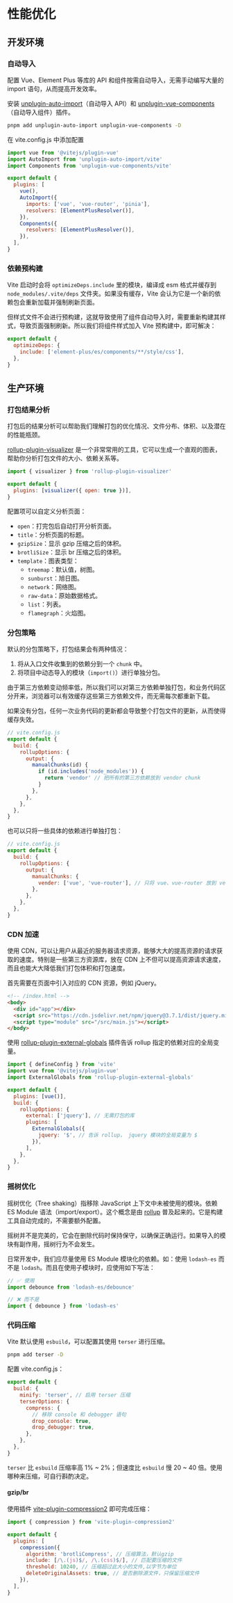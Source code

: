 # 性能优化

## 开发环境

### 自动导入

配置 Vue、Element Plus 等库的 API 和组件按需自动导入，无需手动编写大量的 import 语句，从而提高开发效率。

安装 [unplugin-auto-import](https://www.npmjs.com/package/unplugin-auto-import)（自动导入 API）和 [unplugin-vue-components](https://www.npmjs.com/package/unplugin-vue-components)（自动导入组件）插件。

```bash
pnpm add unplugin-auto-import unplugin-vue-components -D
```

在 vite.config.js 中添加配置

```js
import vue from '@vitejs/plugin-vue'
import AutoImport from 'unplugin-auto-import/vite'
import Components from 'unplugin-vue-components/vite'

export default {
  plugins: [
    vue(),
    AutoImport({
      imports: ['vue', 'vue-router', 'pinia'],
      resolvers: [ElementPlusResolver()],
    }),
    Components({
      resolvers: [ElementPlusResolver()],
    }),
  ],
}
```

### 依赖预构建

Vite 启动时会将 `optimizeDeps.include` 里的模块，编译成 esm 格式并缓存到 `node_modules/.vite/deps` 文件夹。如果没有缓存，Vite 会认为它是一个新的依赖包会重新加载并强制刷新页面。

但样式文件不会进行预构建，这就导致使用了组件自动导入时，需要重新构建其样式，导致页面强制刷新。所以我们将组件样式加入 Vite 预构建中，即可解决：

```js
export default {
  optimizeDeps: {
    include: ['element-plus/es/components/**/style/css'],
  },
}
```

## 生产环境

### 打包结果分析

打包后的结果分析可以帮助我们理解打包的优化情况、文件分布、体积、以及潜在的性能瓶颈。

[rollup-plugin-visualizer](https://www.npmjs.com/package/rollup-plugin-visualizer) 是一个非常常用的工具，它可以生成一个直观的图表，帮助你分析打包文件的大小、依赖关系等。

```js
import { visualizer } from 'rollup-plugin-visualizer'

export default {
  plugins: [visualizer({ open: true })],
}
```

配置项可以自定义分析页面：

- `open`：打完包后自动打开分析页面。
- `title`：分析页面的标题。
- `gzipSize`：显示 gzip 压缩之后的体积。
- `brotliSize`：显示 br 压缩之后的体积。
- `template`：图表类型：
  - `treemap`：默认值，树图。
  - `sunburst`：旭日图。
  - `network`：网络图。
  - `raw-data`：原始数据格式。
  - `list`：列表。
  - `flamegraph`：火焰图。

### 分包策略

默认的分包策略下，打包结果会有两种情况：

1. 将从入口文件收集到的依赖分到一个 `chunk` 中。
2. 将项目中动态导入的模块（`import()`）进行单独分包。

由于第三方依赖变动频率低，所以我们可以对第三方依赖单独打包，和业务代码区分开来，浏览器可以有效缓存这些第三方依赖文件，而无需每次都重新下载。

如果没有分包，任何一次业务代码的更新都会导致整个打包文件的更新，从而使得缓存失效。

```js
// vite.config.js
export default {
  build: {
    rollupOptions: {
      output: {
        manualChunks(id) {
          if (id.includes('node_modules')) {
            return 'vendor' // 把所有的第三方依赖放到 vendor chunk
          }
        },
      },
    },
  },
}
```

也可以只将一些具体的依赖进行单独打包：

```js
// vite.config.js
export default {
  build: {
    rollupOptions: {
      output: {
        manualChunks: {
          vender: ['vue', 'vue-router'], // 只将 vue、vue-router 放到 vendor chunk
        },
      },
    },
  },
}
```

### CDN 加速

使用 CDN，可以让用户从最近的服务器请求资源，能够大大的提高资源的请求获取的速度。特别是一些第三方资源库，放在 CDN 上不但可以提高资源请求速度，而且也能大大降低我们打包体积和打包速度。

首先需要在页面中引入对应的 CDN 资源，例如 jQuery。

```html {4}
<!-- /index.html -->
<body>
  <div id="app"></div>
  <script src="https://cdn.jsdelivr.net/npm/jquery@3.7.1/dist/jquery.min.js"></script>
  <script type="module" src="/src/main.js"></script>
</body>
```

使用 [rollup-plugin-external-globals](https://www.npmjs.com/package/rollup-plugin-external-globals) 插件告诉 rollup 指定的依赖对应的全局变量。

```js {9,12}
import { defineConfig } from 'vite'
import vue from '@vitejs/plugin-vue'
import ExternalGlobals from 'rollup-plugin-external-globals'

export default {
  plugins: [vue()],
  build: {
    rollupOptions: {
      external: ['jquery'], // 无需打包的库
      plugins: [
        ExternalGlobals({
          jquery: '$', // 告诉 rollup， jquery 模块的全局变量为 $
        }),
      ],
    },
  },
}
```

### 摇树优化

摇树优化（Tree shaking）指移除 JavaScript 上下文中未被使用的模块。依赖 ES Module 语法（import/export）。这个概念是由 [rollup](https://cn.rollupjs.org/introduction/#tree-shaking) 普及起来的。它是构建工具自动完成的，不需要额外配置。

摇树并不是完美的，它会在删除代码时保持保守，以确保正确运行。如果导入的模块有副作用，摇树行为不会发生。

日常开发中，我们应尽量使用 ES Module 模块化的依赖。如：使用 `lodash-es` 而不是 `lodash`。而且在使用子模块时，应使用如下写法：

```js
// ✅ 使用
import debounce from 'lodash-es/debounce'

// ❌ 而不是
import { debounce } from 'lodash-es'
```

### 代码压缩

Vite 默认使用 `esbuild`，可以配置其使用 `terser` 进行压缩。

```bash
pnpm add terser -D
```

配置 vite.config.js：

```js
export default {
  build: {
    minify: 'terser', // 启用 terser 压缩
    terserOptions: {
      compress: {
        // 移除 console 和 debugger 语句
        drop_console: true,
        drop_debugger: true,
      },
    },
  },
}
```

`terser` 比 `esbuild` 压缩率高 1% ~ 2%；但速度比 `esbuild` 慢 20 ~ 40 倍。使用哪种来压缩，可自行斟酌决定。

#### gzip/br

使用插件 [vite-plugin-compression2](https://www.npmjs.com/package/vite-plugin-compression2) 即可完成压缩：

```js
import { compression } from 'vite-plugin-compression2'

export default {
  plugins: [
    compression({
      algorithm: 'brotliCompress', // 压缩算法，默认gzip
      include: [/\.(js)$/, /\.(css)$/], // 匹配要压缩的文件
      threshold: 10240, // 压缩超过此大小的文件,以字节为单位
      deleteOriginalAssets: true, // 是否删除源文件，只保留压缩文件
    }),
  ],
}
```
